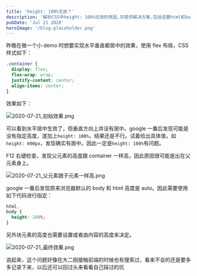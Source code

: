```yaml
---
title: 'height: 100%无效？'
description: '解析CSS中height: 100%无效的原因,并提供解决方案,包括设置html和body的高度以及块元素高度的设置方法。'
pubDate: 'Jul 21 2020'
heroImage: '/blog-placeholder.png'
---
```


昨晚在做一个小 demo 时想要实现水平垂直都居中的效果，使用 flex 布局，CSS 样式如下：

```css
.container {
  display: flex;
  flex-wrap: wrap;
  justify-content: center;
  align-items: center;
}
```

效果如下：

![2020-07-21_初始效果.png](https://i.loli.net/2020/07/21/5ytnCKTG7mJVgY4.png)

可以看到水平居中生效了，但垂直方向上并没有居中。google 一番后发现可能是没有指定高度，遂加上`height: 100%`，结果还是不行。试着给出具体值，如`height: 600px`，发现确实有居中。因此一定是`height: 100%`有问题。

F12 右键检查，发现父元素的高度跟 container 一样高，因此原因很可能是出在父元素身上。

![2020-07-21_父元素跟子元素一样高.png](https://i.loli.net/2020/07/21/GctgyE9LKV46QZT.png)

google 一番后发现原来浏览器默认的 body 和 html 高度是 auto。因此需要使用如下代码进行指定：

```css
html,
body {
  height: 100%;
}
```

另外块元素的高度也需要设置或者由内容的高度来决定。

![2020-07-21_最终效果.png](https://i.loli.net/2020/07/21/iq2fLHEvR9b61kp.png)

说起来，这个问题好像在大二刚接触前端的时候也有搜索过，看来不会的还是要多多记录下来，以后还可以回过头来看看自己踩过的坑

